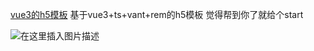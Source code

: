 [vue3的h5模板](https://github.com/hbsjmsjwj/vue3-ts-h5template)
基于vue3+ts+vant+rem的h5模板
觉得帮到你了就给个start

![在这里插入图片描述](https://img-blog.csdnimg.cn/direct/aea3d1de696d480eb094a32a0be99a50.png)
